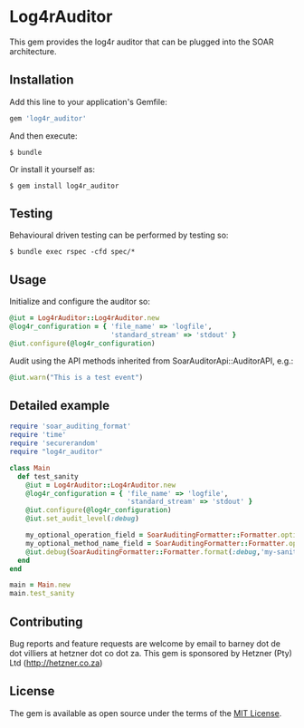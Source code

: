 # Log4rAuditor

This gem provides the log4r auditor that can be plugged into the SOAR architecture.

## Installation

Add this line to your application's Gemfile:

```ruby
gem 'log4r_auditor'
```

And then execute:

    $ bundle

Or install it yourself as:

    $ gem install log4r_auditor

## Testing

Behavioural driven testing can be performed by testing so:

    $ bundle exec rspec -cfd spec/*

## Usage

Initialize and configure the auditor so:

```ruby
@iut = Log4rAuditor::Log4rAuditor.new
@log4r_configuration = { 'file_name' => 'logfile',
                         'standard_stream' => 'stdout' }
@iut.configure(@log4r_configuration)
```

Audit using the API methods inherited from SoarAuditorApi::AuditorAPI, e.g.:

```ruby
@iut.warn("This is a test event")
```

## Detailed example

```ruby
require 'soar_auditing_format'
require 'time'
require 'securerandom'
require "log4r_auditor"

class Main
  def test_sanity
    @iut = Log4rAuditor::Log4rAuditor.new
    @log4r_configuration = { 'file_name' => 'logfile',
                             'standard_stream' => 'stdout' }
    @iut.configure(@log4r_configuration)
    @iut.set_audit_level(:debug)

    my_optional_operation_field = SoarAuditingFormatter::Formatter.optional_field_format("operation", "Http.Get")
    my_optional_method_name_field = SoarAuditingFormatter::Formatter.optional_field_format("method", "#{self.class}::#{__method__}::#{__LINE__}")
    @iut.debug(SoarAuditingFormatter::Formatter.format(:debug,'my-sanity-service-id',SecureRandom.hex(32),Time.now.iso8601(3),"#{my_optional_method_name_field}#{my_optional_operation_field} test message with optional fields"))
  end
end

main = Main.new
main.test_sanity
```

## Contributing

Bug reports and feature requests are welcome by email to barney dot de dot villiers at hetzner dot co dot za. This gem is sponsored by Hetzner (Pty) Ltd (http://hetzner.co.za)

## License

The gem is available as open source under the terms of the [MIT License](http://opensource.org/licenses/MIT).
